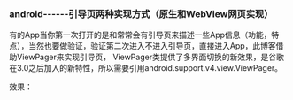 ### android------引导页两种实现方式（原生和WebView网页实现）

<p>有的App当你第一次打开的是和常常会有引导页来描述一些App信息（功能，特点），当然也要做验证，验证第二次进入不进入引导页，直接进入App，此博客借助ViewPager来实现引导页， ViewPager类提供了多界面切换的新效果，是谷歌在3.0之后加入的新特性，所以需要引用android.support.v4.view.ViewPager。</p> 
<p>效果：</p> 
<p>&nbsp;&nbsp;&nbsp;&nbsp;<img alt="" src="https://static.oschina.net/uploads/img/201802/07103520_FIVx.gif"></p> 
